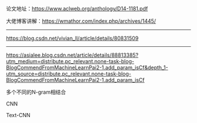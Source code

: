 论文地址：https://www.aclweb.org/anthology/D14-1181.pdf  

大佬博客讲解：https://wmathor.com/index.php/archives/1445/  

---
https://blog.csdn.net/vivian_ll/article/details/80831509  

---
https://asialee.blog.csdn.net/article/details/88813385?utm_medium=distribute.pc_relevant.none-task-blog-BlogCommendFromMachineLearnPai2-1.add_param_isCf&depth_1-utm_source=distribute.pc_relevant.none-task-blog-BlogCommendFromMachineLearnPai2-1.add_param_isCf  


多个不同的N-gram相结合


CNN

Text-CNN
